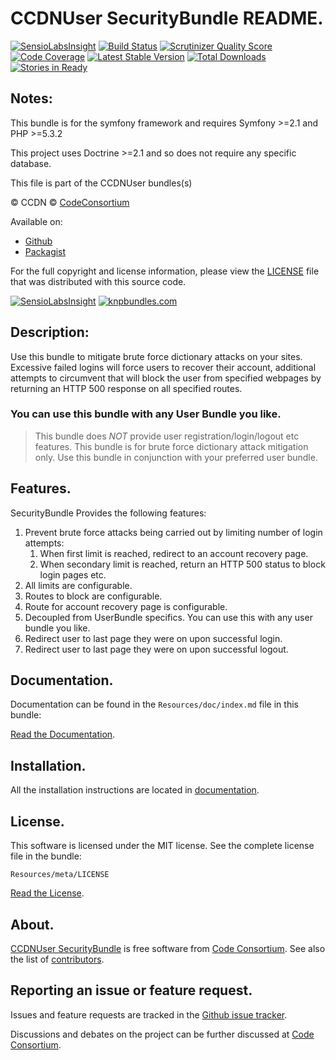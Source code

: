 CCDNUser SecurityBundle README.
===============================

[![SensioLabsInsight](https://insight.sensiolabs.com/projects/bc552d3d-50ea-4287-8398-ed165db32f78/mini.png)](https://insight.sensiolabs.com/projects/bc552d3d-50ea-4287-8398-ed165db32f78) [![Build Status](https://secure.travis-ci.org/codeconsortium/CCDNUserSecurityBundle.png)](https://travis-ci.org/codeconsortium/CCDNUserSecurityBundle) [![Scrutinizer Quality Score](https://scrutinizer-ci.com/g/codeconsortium/CCDNUserSecurityBundle/badges/quality-score.png?s=3a911241b61b93285d75b45356860adbd5775add)](https://scrutinizer-ci.com/g/codeconsortium/CCDNUserSecurityBundle/) [![Code Coverage](https://scrutinizer-ci.com/g/codeconsortium/CCDNUserSecurityBundle/badges/coverage.png?s=f9bb5214fc860a3fca0b887780485a92ba3ba124)](https://scrutinizer-ci.com/g/codeconsortium/CCDNUserSecurityBundle/) [![Latest Stable Version](https://poser.pugx.org/codeconsortium/ccdn-user-security-bundle/v/stable.png)](https://packagist.org/packages/codeconsortium/ccdn-user-security-bundle) [![Total Downloads](https://poser.pugx.org/codeconsortium/ccdn-user-security-bundle/downloads.png)](https://packagist.org/packages/codeconsortium/ccdn-user-security-bundle) [![Stories in Ready](https://badge.waffle.io/codeconsortium/ccdnusersecuritybundle.png?label=ready)](https://waffle.io/codeconsortium/ccdnusersecuritybundle)

## Notes:  
  
This bundle is for the symfony framework and requires Symfony >=2.1 and PHP >=5.3.2
  
This project uses Doctrine >=2.1 and so does not require any specific database.
  

This file is part of the CCDNUser bundles(s)

&copy; CCDN &copy; [CodeConsortium](http://www.codeconsortium.com/)

Available on:
* [Github](http://www.github.com/codeconsortium/CCDNUserSecurityBundle)
* [Packagist](https://packagist.org/packages/codeconsortium/ccdn-user-security-bundle)

For the full copyright and license information, please view the [LICENSE](http://github.com/codeconsortium/CCDNUserSecurityBundle/blob/master/Resources/meta/LICENSE) file that was distributed with this source code.

[![SensioLabsInsight](https://insight.sensiolabs.com/projects/bc552d3d-50ea-4287-8398-ed165db32f78/big.png)](https://insight.sensiolabs.com/projects/bc552d3d-50ea-4287-8398-ed165db32f78)
[![knpbundles.com](http://knpbundles.com/codeconsortium/CCDNUserSecurityBundle/badge-short)](http://knpbundles.com/codeconsortium/CCDNUserSecurityBundle) 

## Description:

Use this bundle to mitigate brute force dictionary attacks on your sites. Excessive failed logins will force users to recover their account, additional attempts
to circumvent that will block the user from specified webpages by returning an HTTP 500 response on all specified routes.

### You can use this bundle with any User Bundle you like.

> This bundle does *NOT*  provide user registration/login/logout etc features. This bundle is for brute force dictionary attack mitigation only. Use this bundle in conjunction with your preferred user bundle.

## Features.

SecurityBundle Provides the following features:

1. Prevent brute force attacks being carried out by limiting number of login attempts:
	1. When first limit is reached, redirect to an account recovery page.
	2. When secondary limit is reached, return an HTTP 500 status to block login pages etc.
3. All limits are configurable.
4. Routes to block are configurable.
5. Route for account recovery page is configurable.
6. Decoupled from UserBundle specifics. You can use this with any user bundle you like.
6. Redirect user to last page they were on upon successful login.
7. Redirect user to last page they were on upon successful logout.

## Documentation.

Documentation can be found in the `Resources/doc/index.md` file in this bundle:

[Read the Documentation](http://github.com/codeconsortium/CCDNUserSecurityBundle/blob/master/Resources/doc/index.md).

## Installation.

All the installation instructions are located in [documentation](http://github.com/codeconsortium/CCDNUserSecurityBundle/blob/master/Resources/doc/install.md).

## License.

This software is licensed under the MIT license. See the complete license file in the bundle:

	Resources/meta/LICENSE

[Read the License](http://github.com/codeconsortium/CCDNUserSecurityBundle/blob/master/Resources/meta/LICENSE).

## About.

[CCDNUser SecurityBundle](http://github.com/codeconsortium/CCDNUserSecurityBundle) is free software from [Code Consortium](http://www.codeconsortium.com). 
See also the list of [contributors](http://github.com/codeconsortium/CCDNUserSecurityBundle/contributors).

## Reporting an issue or feature request.

Issues and feature requests are tracked in the [Github issue tracker](http://github.com/codeconsortium/CCDNUserSecurityBundle/issues).

Discussions and debates on the project can be further discussed at [Code Consortium](http://www.codeconsortium.com).
